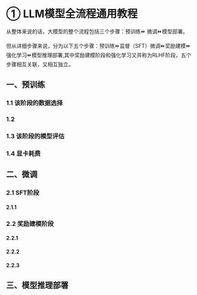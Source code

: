 # ①  LLM模型全流程通用教程

从整体来说的话，大模型的整个流程包括三个步骤：预训练⏩
微调⏩模型部署。

但从详细步骤来说，分为以下五个步骤：预训练⏩监督（SFT）微调⏩奖励建模⏩强化学习⏩模型推理部署,其中奖励建模阶段和强化学习又并称为RLHF阶段，五个步骤相互关联，又相互独立。

## 一、预训练

### 1.1 该阶段的数据选择

### 1.2

### 1.3 该阶段的模型评估

### 1.4 显卡耗费

## 二、微调

### 2.1 SFT阶段

#### 2.1.1

### 2.2 奖励建模阶段

#### 2.2.1

#### 2.2.2

#### 2.2.3


## 三、模型推理部署









